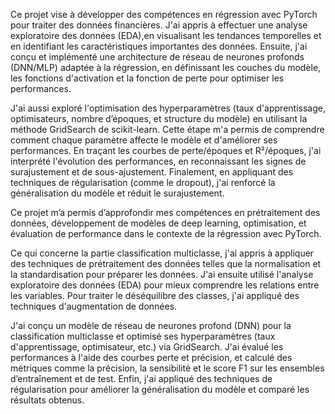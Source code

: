 Ce projet vise à développer des compétences en régression avec PyTorch pour traiter des données financières. 
J'ai appris à effectuer une analyse exploratoire des données (EDA),en visualisant les tendances temporelles et en identifiant les caractéristiques importantes des données. 
Ensuite, j'ai conçu et implémenté une architecture de réseau de neurones profonds (DNN/MLP) adaptée à la régression,
en définissant les couches du modèle, les fonctions d'activation et la fonction de perte pour optimiser les performances.

J'ai aussi exploré l'optimisation des hyperparamètres (taux d'apprentissage, optimisateurs, nombre d’époques, et structure du modèle) 
en utilisant la méthode GridSearch de scikit-learn. Cette étape m'a permis de comprendre comment chaque paramètre affecte le modèle et 
d'améliorer ses performances. En traçant les courbes de perte/époques et R²/époques, j'ai interprété l'évolution des performances, 
en reconnaissant les signes de surajustement et de sous-ajustement. Finalement, en appliquant des techniques de régularisation (comme le dropout), 
j'ai renforcé la généralisation du modèle et réduit le surajustement.

Ce projet m’a permis d’approfondir mes compétences en prétraitement des données, développement de modèles de deep learning,
optimisation, et évaluation de performance dans le contexte de la régression avec PyTorch.

Ce qui concerne la partie classification multiclasse, j'ai appris à appliquer des techniques de prétraitement des données telles que la normalisation et la standardisation pour préparer les données. J'ai ensuite utilisé l'analyse exploratoire des données (EDA) pour mieux comprendre les relations entre les variables. Pour traiter le déséquilibre des classes, j'ai appliqué des techniques d'augmentation de données.

J'ai conçu un modèle de réseau de neurones profond (DNN) pour la classification multiclasse et optimisé ses hyperparamètres (taux d'apprentissage, optimisateur, etc.) via GridSearch. J'ai évalué les performances à l'aide des courbes perte et précision, et calculé des métriques comme la précision, la sensibilité et le score F1 sur les ensembles d’entraînement et de test. Enfin, j'ai appliqué des techniques de régularisation pour améliorer la généralisation du modèle et comparé les résultats obtenus.
